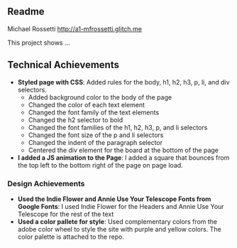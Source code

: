 
Readme
---

Michael Rossetti
http://a1-mfrossetti.glitch.me

This project shows ...

## Technical Achievements
- **Styled page with CSS**: Added rules for the body, h1, h2, h3, p, li, and div selectors.
	- Added background color to the body of the page
	- Changed the color of each text element
	- Changed the font family of the text elements
	- Changed the h2 selector to bold
	- Changed the font families of the h1, h2, h3, p, and li selectors
	- Changed the font size of the p and li selectors
	- Changed the indent of the paragraph selector
	- Centered the div element for the board at the bottom of the page
- **I added a JS animation to the Page**: I added a square that bounces from the top left to the bottom right of the page on page load.

### Design Achievements
- **Used the Indie Flower and Annie Use Your Telescope Fonts from Google Fonts**: I used Indie Flower for the Headers and Annie Use Your Telescope for the rest of the text
- **Used a color pallete for style**: Used complementary colors from the adobe color wheel to style the site with purple and yellow colors. The color palette is attached to the repo.
